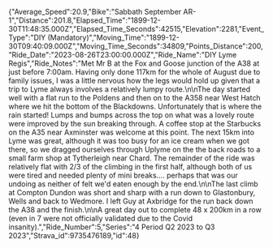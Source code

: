 {"Average_Speed":20.9,"Bike":"Sabbath September AR-1","Distance":201.8,"Elapsed_Time":"1899-12-30T11:48:35.000Z","Elapsed_Time_Seconds":42515,"Elevation":2281,"Event_Type":"DIY (Mandatory)","Moving_Time":"1899-12-30T09:40:09.000Z","Moving_Time_Seconds":34809,"Points_Distance":200,"Ride_Date":"2023-08-26T23:00:00.000Z","Ride_Name":"DIY Lyme Regis","Ride_Notes":"Met Mr B at the Fox and Goose junction of the A38 at just before 7:00am. Having only done 117km for the whole of August due to family issues, I was a little nervous how the legs would hold up given that a trip to Lyme always involves a relatively lumpy route.\n\nThe day started well with a flat run to the Poldens and then on to the A358 near West Hatch where we hit the bottom of the Blackdowns. Unfortunately that is where the rain started! Lumps and bumps across the top on what was a lovely route were improved by the sun breaking through. A coffee stop at the Starbucks on the A35 near Axminster was welcome at this point. The next 15km into Lyme was great, although it was too busy for an ice cream when we got there, so we dragged ourselves through Uplyme on the the back roads to a small farm shop at Tytherleigh near Chard. The remainder of the ride was relatively flat with 2/3 of the climbing in the first half, although both of us were tired and needed plenty of mini breaks.... perhaps that was our undoing as neither of felt we'd eaten enough by the end.\n\nThe last climb at Compton Dundon was short and sharp with a run down to Glastonbury, Wells and back to Wedmore. I left Guy at Axbridge for the run back down the A38 and the finish.\n\nA great day out to complete 48 x 200km in a row (even in 7 were not officially validated due to the Covid insanity).","Ride_Number":5,"Series":"4 Period Q2 2023 to Q3 2023","Strava_id":9735476189,"id":48}